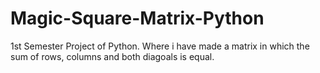 # Magic-Square-Matrix-Python
1st Semester Project of Python. Where i have made a matrix in which the sum of rows, columns and both diagoals is equal.

